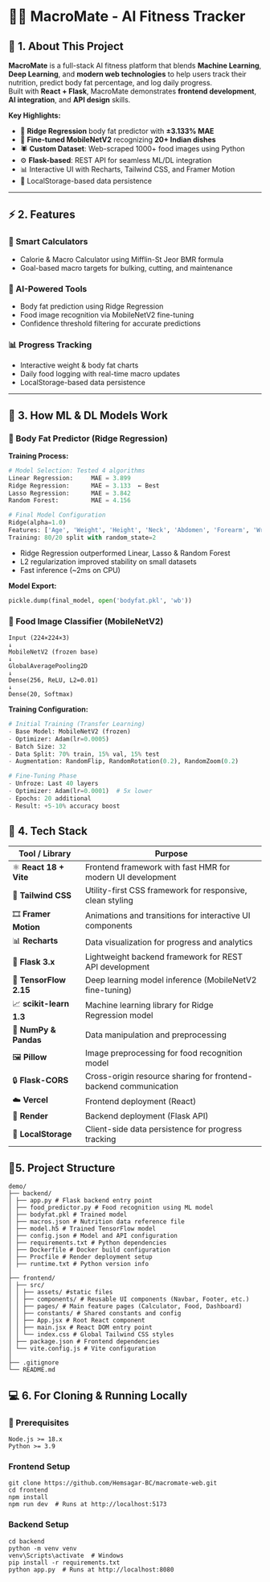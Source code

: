 # 🏋️‍♂️ MacroMate - AI Fitness Tracker  

## 🧩 1. About This Project  

**MacroMate** is a full-stack AI fitness platform that blends **Machine Learning**, **Deep Learning**, and **modern web technologies** to help users track their nutrition, predict body fat percentage, and log daily progress.  
Built with **React + Flask**, MacroMate demonstrates **frontend development**, **AI integration**, and **API design** skills.  

**Key Highlights:**
- 🤖 **Ridge Regression** body fat predictor with **±3.133% MAE**
- 📸 **Fine-tuned MobileNetV2** recognizing **20+ Indian dishes**
- 🕷️ **Custom Dataset**: Web-scraped 1000+ food images using Python
- ⚙️ **Flask-based**: REST API for seamless ML/DL integration  
- 📊 Interactive UI with Recharts, Tailwind CSS, and Framer Motion
- 💾 LocalStorage-based data persistence

---

## ⚡ 2. Features  

### 🎯 Smart Calculators  
- Calorie & Macro Calculator using Mifflin-St Jeor BMR formula  
- Goal-based macro targets for bulking, cutting, and maintenance  

### 🤖 AI-Powered Tools  
- Body fat prediction using Ridge Regression  
- Food image recognition via MobileNetV2 fine-tuning  
- Confidence threshold filtering for accurate predictions  

### 📊 Progress Tracking  
- Interactive weight & body fat charts  
- Daily food logging with real-time macro updates  
- LocalStorage-based data persistence  

---

## 🧠 3. How ML & DL Models Work  

### 🧩 Body Fat Predictor (Ridge Regression)

**Training Process:**
```python
# Model Selection: Tested 4 algorithms
Linear Regression:     MAE = 3.899
Ridge Regression:      MAE = 3.133  ← Best
Lasso Regression:      MAE = 3.842
Random Forest:         MAE = 4.156

# Final Model Configuration
Ridge(alpha=1.0)
Features: ['Age', 'Weight', 'Height', 'Neck', 'Abdomen', 'Forearm', 'Wrist']
Training: 80/20 split with random_state=2
```
- Ridge Regression outperformed Linear, Lasso & Random Forest
- L2 regularization improved stability on small datasets
- Fast inference (~2ms on CPU)
  
**Model Export:**
```python
pickle.dump(final_model, open('bodyfat.pkl', 'wb'))
```

### 🍱 Food Image Classifier (MobileNetV2)
```
Input (224×224×3)
↓
MobileNetV2 (frozen base)
↓
GlobalAveragePooling2D
↓
Dense(256, ReLU, L2=0.01) 
↓
Dense(20, Softmax)
```

**Training Configuration:**
```python
# Initial Training (Transfer Learning)
- Base Model: MobileNetV2 (frozen)
- Optimizer: Adam(lr=0.0005)
- Batch Size: 32
- Data Split: 70% train, 15% val, 15% test
- Augmentation: RandomFlip, RandomRotation(0.2), RandomZoom(0.2)

# Fine-Tuning Phase
- Unfroze: Last 40 layers
- Optimizer: Adam(lr=0.0001)  # 5x lower
- Epochs: 20 additional
- Result: +5-10% accuracy boost
```


## 🧰 4. Tech Stack  

| Tool / Library | Purpose |
|----------------|----------|
| ⚛️ **React 18 + Vite** | Frontend framework with fast HMR for modern UI development |
| 🎨 **Tailwind CSS** | Utility-first CSS framework for responsive, clean styling |
| 🎞️ **Framer Motion** | Animations and transitions for interactive UI components |
| 📊 **Recharts** | Data visualization for progress and analytics |
| 🐍 **Flask 3.x** | Lightweight backend framework for REST API development |
| 🤖 **TensorFlow 2.15** | Deep learning model inference (MobileNetV2 fine-tuning) |
| 📈 **scikit-learn 1.3** | Machine learning library for Ridge Regression model |
| 🧩 **NumPy & Pandas** | Data manipulation and preprocessing |
| 🖼️ **Pillow** | Image preprocessing for food recognition model |
| 🔒 **Flask-CORS** | Cross-origin resource sharing for frontend-backend communication |
| ☁️ **Vercel** | Frontend deployment (React) |
| 🧱 **Render** | Backend deployment (Flask API) |
| 💾 **LocalStorage** | Client-side data persistence for progress tracking |

## 📂5. Project Structure  
```
demo/
├── backend/
│ ├── app.py # Flask backend entry point
│ ├── food_predictor.py # Food recognition using ML model
│ ├── bodyfat.pkl # Trained model
│ ├── macros.json # Nutrition data reference file
│ ├── model.h5 # Trained TensorFlow model
│ ├── config.json # Model and API configuration
│ ├── requirements.txt # Python dependencies
│ ├── Dockerfile # Docker build configuration
│ ├── Procfile # Render deployment setup
│ ├── runtime.txt # Python version info
│
├── frontend/
│ ├── src/
│ │ ├── assets/ #static files
│ │ ├── components/ # Reusable UI components (Navbar, Footer, etc.)
│ │ ├── pages/ # Main feature pages (Calculator, Food, Dashboard)
│ │ ├── constants/ # Shared constants and config
│ │ ├── App.jsx # Root React component
│ │ ├── main.jsx # React DOM entry point
│ │ └── index.css # Global Tailwind CSS styles
│ ├── package.json # Frontend dependencies
│ └── vite.config.js # Vite configuration
│
├── .gitignore
└── README.md
```
## 💻 6. For Cloning & Running Locally

### 🧩 Prerequisites
```
Node.js >= 18.x  
Python >= 3.9
```
### Frontend Setup
```
git clone https://github.com/Hemsagar-BC/macromate-web.git
cd frontend
npm install
npm run dev  # Runs at http://localhost:5173
```
### Backend Setup
```
cd backend
python -m venv venv   
venv\Scripts\activate  # Windows
pip install -r requirements.txt
python app.py  # Runs at http://localhost:8080
```


